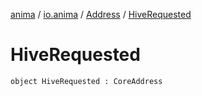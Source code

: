 [anima](../../index.md) / [io.anima](../index.md) / [Address](index.md) / [HiveRequested](./-hive-requested.md)

# HiveRequested

`object HiveRequested : CoreAddress`